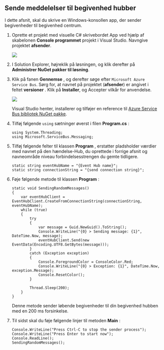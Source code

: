 ## <a name="send-messages-to-event-hubs"></a>Sende meddelelser til begivenhed hubber

I dette afsnit, skal du skrive en Windows-konsollen app, der sender begivenheder til begivenhed centrum.

1. Oprette et projekt med visuelle C# skrivebordet App ved hjælp af skabelonen **Console programmet** projekt i Visual Studio. Navngive projektet **afsender**.

    ![](./media/service-bus-event-hubs-getstarted-send-csharp/create-sender-csharp1.png)

2. I Solution Explorer, højreklik på løsningen, og klik derefter på **Administrer NuGet pakker til løsning**. 

3. Klik på fanen **Gennemse** , og derefter søge efter `Microsoft Azure Service Bus`. Sørg for, at navnet på projektet (**afsender**) er angivet i feltet **versioner** . Klik på **Installer**, og Accepter vilkår for anvendelse. 

    ![](./media/service-bus-event-hubs-getstarted-send-csharp/create-sender-csharp2.png)

    Visual Studio henter, installerer og tilføjer en reference til [Azure Service Bus bibliotek NuGet pakke](https://www.nuget.org/packages/WindowsAzure.ServiceBus).

4. Tilføj følgende `using` sætninger øverst i filen **Program.cs** :

    ```
    using System.Threading;
    using Microsoft.ServiceBus.Messaging;
    ```

5. Tilføj følgende felter til klassen **Program** , erstatter pladsholder værdier med navnet på den hændelse-Hub, du oprettede i forrige afsnit og navneområde niveau forbindelsesstrengen du gemte tidligere.

    ```
    static string eventHubName = "{Event Hub name}";
    static string connectionString = "{send connection string}";
    ```

6. Føje følgende metode til klassen **Program** :

    ```
    static void SendingRandomMessages()
    {
        var eventHubClient = EventHubClient.CreateFromConnectionString(connectionString, eventHubName);
        while (true)
        {
            try
            {
                var message = Guid.NewGuid().ToString();
                Console.WriteLine("{0} > Sending message: {1}", DateTime.Now, message);
                eventHubClient.Send(new EventData(Encoding.UTF8.GetBytes(message)));
            }
            catch (Exception exception)
            {
                Console.ForegroundColor = ConsoleColor.Red;
                Console.WriteLine("{0} > Exception: {1}", DateTime.Now, exception.Message);
                Console.ResetColor();
            }

            Thread.Sleep(200);
        }
    }
    ```

    Denne metode sender løbende begivenheder til din begivenhed hubben med en 200 ms forsinkelse.

7. Til sidst skal du føje følgende linjer til metoden **Main** :

    ```
    Console.WriteLine("Press Ctrl-C to stop the sender process");
    Console.WriteLine("Press Enter to start now");
    Console.ReadLine();
    SendingRandomMessages();
    ```
